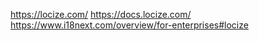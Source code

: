 https://locize.com/
https://docs.locize.com/
https://www.i18next.com/overview/for-enterprises#locize
